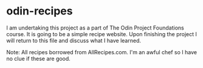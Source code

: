 # odin-recipes

I am undertaking this project as a part of The Odin Project Foundations course. It is going to be a simple recipe website. Upon finishing the project I will return to this file and discuss what I have learned.

Note: All recipes borrowed from AllRecipes.com. I'm an
awful chef so I have no clue if these are good.